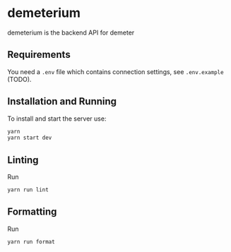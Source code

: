 # demeterium
demeterium is the backend API for demeter

## Requirements
You need a `.env` file which contains connection settings, see `.env.example` (TODO).


## Installation and Running
To install and start the server use:
```bash
yarn
yarn start dev
```

## Linting
Run
```bash
yarn run lint
```

## Formatting
Run
```
yarn run format
```
